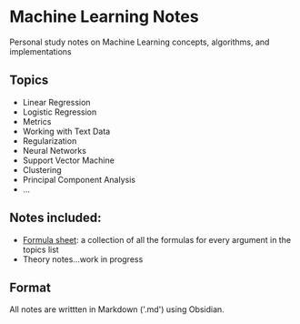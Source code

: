 # Machine Learning Notes
Personal study notes on Machine Learning concepts, algorithms, and implementations

## Topics
<ul>
  <li>Linear Regression</li>
  <li>Logistic Regression</li>
  <li>Metrics</li>
  <li>Working with Text Data</li>
  <li>Regularization</li>
  <li>Neural Networks</li>
  <li>Support Vector Machine</li>
  <li>Clustering</li>
  <li>Principal Component Analysis</li>
  <li>...</li>
</ul>

## Notes included:

- [Formula sheet](./Formulario/Formulario.md): a collection of all the formulas for every argument in the topics list
- Theory notes...work in progress

## Format
All notes are writtten in Markdown ('.md') using Obsidian.
